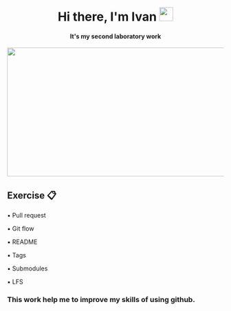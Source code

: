 <h1 align="center"> Hi there, I'm Ivan <img src="https://github.com/blackcater/blackcater/raw/main/images/Hi.gif" height="32"/></h1>
<h4 align="center">It's my second laboratory work</h4>

<div align="center">
  <img src="https://media.giphy.com/media/dWesBcTLavkZuG35MI/giphy.gif" width="600" height="300"/>
</div>

## Exercise 📋
▪️ Pull request  
  
▪️ Git flow  
  
▪️ README  
  
▪️ Tags  
  
▪️ Submodules  
  
▪️ LFS  

### This work help me to improve my skills of using github.
